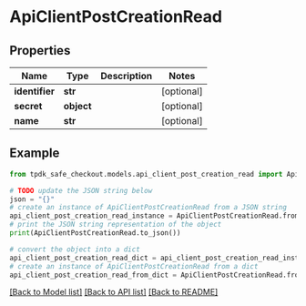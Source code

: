 # ApiClientPostCreationRead



## Properties

Name | Type | Description | Notes
------------ | ------------- | ------------- | -------------
**identifier** | **str** |  | [optional] 
**secret** | **object** |  | [optional] 
**name** | **str** |  | [optional] 

## Example

```python
from tpdk_safe_checkout.models.api_client_post_creation_read import ApiClientPostCreationRead

# TODO update the JSON string below
json = "{}"
# create an instance of ApiClientPostCreationRead from a JSON string
api_client_post_creation_read_instance = ApiClientPostCreationRead.from_json(json)
# print the JSON string representation of the object
print(ApiClientPostCreationRead.to_json())

# convert the object into a dict
api_client_post_creation_read_dict = api_client_post_creation_read_instance.to_dict()
# create an instance of ApiClientPostCreationRead from a dict
api_client_post_creation_read_from_dict = ApiClientPostCreationRead.from_dict(api_client_post_creation_read_dict)
```
[[Back to Model list]](../README.md#documentation-for-models) [[Back to API list]](../README.md#documentation-for-api-endpoints) [[Back to README]](../README.md)


